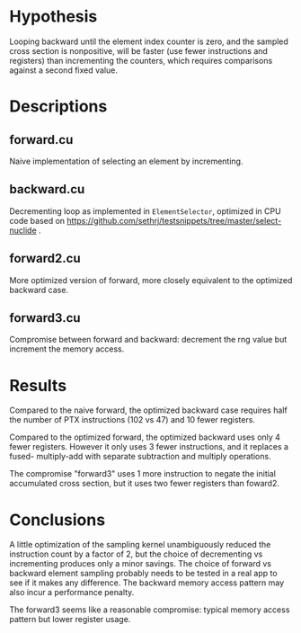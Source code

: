 # Hypothesis

Looping backward until the element index counter is zero, and the sampled cross
section is nonpositive, will be faster (use fewer instructions and registers)
than incrementing the counters, which requires comparisons against a second
fixed value.

# Descriptions

## forward.cu

Naive implementation of selecting an element by incrementing.

## backward.cu

Decrementing loop as implemented in `ElementSelector`, optimized in CPU code
based on https://github.com/sethrj/testsnippets/tree/master/select-nuclide .

## forward2.cu

More optimized version of forward, more closely equivalent to the optimized backward case.

## forward3.cu

Compromise between forward and backward: decrement the rng value but increment
the memory access.

# Results

Compared to the naive forward, the optimized backward case requires half the
number of PTX instructions (102 vs 47) and 10 fewer registers.

Compared to the optimized forward, the optimized backward uses only 4 fewer
registers. However it only uses 3 fewer instructions, and it replaces a fused-
multiply-add with separate subtraction and multiply operations.

The compromise "forward3" uses 1 more instruction to negate the initial
accumulated cross section, but it uses two fewer registers than foward2.

# Conclusions

A little optimization of the sampling kernel unambiguously reduced the
instruction count by a factor of 2, but the choice of decrementing vs
incrementing produces only a minor savings. The choice of forward vs backward
element sampling probably needs to be tested in a real app to see if it makes
any difference. The backward memory access pattern may also incur a performance
penalty.

The forward3 seems like a reasonable compromise: typical memory access pattern
but lower register usage.
